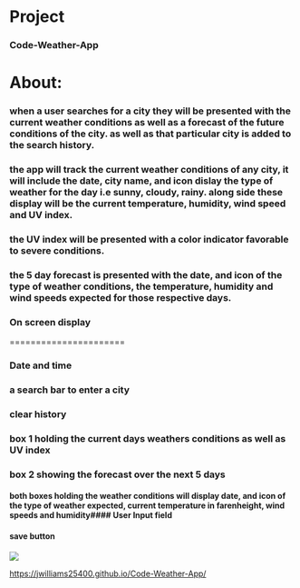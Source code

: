 # Project 

### Code-Weather-App


# About:

### when a user searches for a city they will be presented with the current weather conditions as well as a forecast of the future conditions of the city. as well as that particular city is added to the search history. 

###  the app will track the current weather conditions of any city, it will include the date, city name, and icon dislay the type of weather for the day i.e sunny, cloudy, rainy. along side these display will be the current temperature, humidity, wind speed and UV index.

### the UV index will be presented with a color indicator favorable to severe conditions. 

### the 5 day forecast is presented with the date, and icon of the type of weather conditions, the temperature, humidity and wind speeds expected for those respective days. 


### On screen display
======================
### Date and time
### a search bar to enter a city
### clear history
### box 1 holding the current days weathers conditions as well as UV index
### box 2 showing the forecast over the next 5 days 
#### both boxes holding the weather conditions will display date, and icon of the type of weather expected, current temperature in farenheight, wind speeds and humidity#### User Input field
#### save button

![](images/weatherDashboard.jpg)



https://jwilliams25400.github.io/Code-Weather-App/